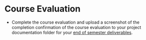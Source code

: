 # Course Evaluation

* Complete the course evaluation and upload a screenshot of the completion confirmation of the course evaluation to your project documentation folder for your [end of semester deliverables](../end_of_semester_deliverables/).

